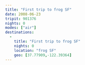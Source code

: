 ```yaml
---
title: "First trip to frog SF"
date: 2008-06-23
tripit: 901376
nights: 0
modes: ["air"]
destinations:
  -
    title: "First trip to frog SF"
    nights: 0
    location: "frog SF"
    geo: [37.77909,-122.39364]
---
```



